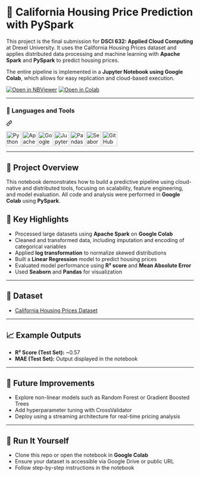 # 🏡 California Housing Price Prediction with PySpark

This project is the final submission for **DSCI 632: Applied Cloud Computing** at Drexel University. It uses the California Housing Prices dataset and applies distributed data processing and machine learning with **Apache Spark** and **PySpark** to predict housing prices.

The entire pipeline is implemented in a **Jupyter Notebook using Google Colab**, which allows for easy replication and cloud-based execution.

[![Open in NBViewer](https://img.shields.io/badge/Open%20Notebook-NBViewer-orange?logo=jupyter)](https://github.com/vlees46/Applied-Cloud-Computing/blob/main/California%20Housing%20Prices.ipynb)
[![Open in Colab](https://colab.research.google.com/assets/colab-badge.svg)](https://github.com/vlees46/Applied-Cloud-Computing/blob/main/California%20Housing%20Prices.ipynb)


<hr>
<div class="markdown-heading" dir="auto">
  <h3 class="heading-element" dir="auto">🧰 Languages and Tools</h3>
  <a id="user-content--languages-and-tools" class="anchor" aria-label="Permalink: 🧰 Languages and Tools" href="#-languages-and-tools">
    <svg class="octicon octicon-link" viewBox="0 0 16 16" version="1.1" width="16" height="16" aria-hidden="true">
      <path d="m7.775 3.275 1.25-1.25a3.5 3.5 0 1 1 4.95 4.95l-2.5 2.5a3.5 3.5 0 0 1-4.95 0 .751.751 0 0 1 .018-1.042.751.751 0 0 1 1.042-.018 1.998 1.998 0 0 0 2.83 0l2.5-2.5a2.002 2.002 0 0 0-2.83-2.83l-1.25 1.25a.751.751 0 0 1-1.042-.018.751.751 0 0 1-.018-1.042Zm-4.69 9.64a1.998 1.998 0 0 0 2.83 0l1.25-1.25a.751.751 0 0 1 1.042.018.751.751 0 0 1 .018 1.042l-1.25 1.25a3.5 3.5 0 1 1-4.95-4.95l2.5-2.5a3.5 3.5 0 0 1 4.95 0 .751.751 0 0 1-.018 1.042.751.751 0 0 1-1.042.018 1.998 1.998 0 0 0-2.83 0l-2.5 2.5a1.998 1.998 0 0 0 0 2.83Z"></path>
    </svg>
  </a>
</div>

<!-- Python -->
<p dir="auto">
  <a href="https://www.python.org/" target="_blank" rel="noreferrer">
    <img align="left" alt="Python" width="40px" src="https://cdn.jsdelivr.net/gh/devicons/devicon/icons/python/python-original.svg" />
  </a>
</p>

<!-- Apache Spark -->
<p dir="auto">
  <a href="https://spark.apache.org/" target="_blank" rel="noreferrer">
    <img align="left" alt="Apache Spark" width="40px" src="https://cdn.jsdelivr.net/gh/devicons/devicon/icons/apache/apache-original-wordmark.svg" />
  </a>
</p>

<!-- Google Colab -->
<p dir="auto">
  <a href="https://colab.research.google.com/" target="_blank" rel="noreferrer">
    <img align="left" alt="Google Colab" width="40px" src="https://upload.wikimedia.org/wikipedia/commons/thumb/d/d0/Google_Colaboratory_SVG_Logo.svg/960px-Google_Colaboratory_SVG_Logo.svg.png?20221103151432" />
  </a>
</p>

<!-- Jupyter -->
<p dir="auto">
  <a href="https://jupyter.org/" target="_blank" rel="noreferrer">
    <img align="left" alt="Jupyter" width="40px" src="https://cdn.jsdelivr.net/gh/devicons/devicon/icons/jupyter/jupyter-original.svg" />
  </a>
</p>

<!-- Pandas -->
<p dir="auto">
  <a href="https://pandas.pydata.org/" target="_blank" rel="noreferrer">
    <img align="left" alt="Pandas" width="40px" src="https://cdn.jsdelivr.net/gh/devicons/devicon/icons/pandas/pandas-original.svg" />
  </a>
</p>

<!-- Seaborn -->
<p dir="auto">
  <a href="https://seaborn.pydata.org/" target="_blank" rel="noreferrer">
    <img align="left" alt="Seaborn" width="40px" src="https://img.icons8.com/ios-filled/50/ffffff/combo-chart--v1.png" />
  </a>
</p>

<!-- GitHub -->
<p dir="auto">
  <a href="https://github.com/" target="_blank" rel="noreferrer">
    <img align="left" alt="GitHub" width="40px" src="https://img.icons8.com/ios-filled/50/ffffff/github.png" />
  </a>
</p>

<br clear="all">
<hr>

## 📌 Project Overview

This notebook demonstrates how to build a predictive pipeline using cloud-native and distributed tools, focusing on scalability, feature engineering, and model evaluation. All code and analysis were performed in **Google Colab** using **PySpark**.


## 🚀 Key Highlights

- Processed large datasets using **Apache Spark** on **Google Colab**
- Cleaned and transformed data, including imputation and encoding of categorical variables
- Applied **log transformation** to normalize skewed distributions
- Built a **Linear Regression** model to predict housing prices
- Evaluated model performance using **R² score** and **Mean Absolute Error**
- Used **Seaborn** and **Pandas** for visualization

---

## 📂 Dataset

- [California Housing Prices Dataset](https://www.kaggle.com/datasets/camnugent/california-housing-prices)

---

## 📈 Example Outputs

- **R² Score (Test Set):** ~0.57  
- **MAE (Test Set):** Output displayed in the notebook

---

## 🧠 Future Improvements

- Explore non-linear models such as Random Forest or Gradient Boosted Trees
- Add hyperparameter tuning with CrossValidator
- Deploy using a streaming architecture for real-time pricing analysis

---

## 🔗 Run It Yourself

- Clone this repo or open the notebook in **Google Colab**
- Ensure your dataset is accessible via Google Drive or public URL
- Follow step-by-step instructions in the notebook
